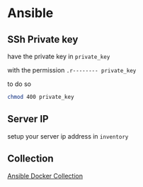# Ansible

## SSh Private key

have the private key in `private_key`

with the permission `.r-------- private_key`

to do so

```bash
chmod 400 private_key
```

## Server IP

setup your server ip address in `inventory`

## Collection

[Ansible Docker Collection](https://docs.ansible.com/ansible/latest/collections/community/docker/index.html)
